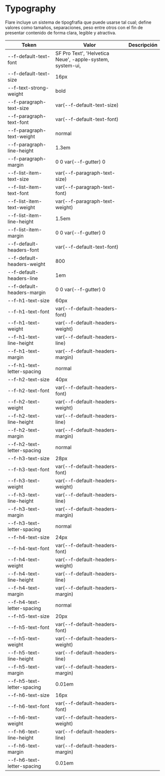 # Typography

Flare incluye un sistema de tipogfrafía que puede usarse tal cual; define valores como tamaños, separaciones, peso entre otros con el fin de presentar contenido de forma clara, legible y atractiva.

| Token                        | Valor                                                      | Descripción                  |
| ---------------------------- | ---------------------------------------------------------- | ---------------------------- |
--f-default-text-font          | SF Pro Text', 'Helvetica Neue', -apple-system, system-ui,  |                                   
--f-default-text-size          | 16px                                                       |
--f-text-strong-weight         | bold                                                       |
--f-paragraph-text-size        | var(--f-default-text-size)                                 |  
--f-paragraph-text-font        | var(--f-default-text-font)                                 |  
--f-paragraph-text-weight      | normal                                                     |
--f-paragraph-line-height      | 1.3em                                                      |
--f-paragraph-margin           | 0 0 var(--f-gutter) 0                                      |
--f-list-item-text-size        | var(--f-paragraph-text-size)                               |    
--f-list-item-text-font        | var(--f-paragraph-text-font)                               |    
--f-list-item-text-weight      | var(--f-paragraph-text-weight)                             |      
--f-list-item-line-height      | 1.5em                                                      |
--f-list-item-margin           | 0 0 var(--f-gutter) 0                                      |
--f-default-headers-font       | var(--f-default-text-font)                                 |  
--f-default-headers-weight     | 800                                                        |
--f-default-headers-line       | 1em                                                        |
--f-default-headers-margin     | 0 0 var(--f-gutter) 0                                      |
--f-h1-text-size               | 60px                                                       |
--f-h1-text-font               | var(--f-default-headers-font)                              |     
--f-h1-text-weight             | var(--f-default-headers-weight)                            |       
--f-h1-text-line-height        | var(--f-default-headers-line)                              |     
--f-h1-text-margin             | var(--f-default-headers-margin)                            |       
--f-h1-text-letter-spacing     | normal                                                     |
--f-h2-text-size               | 40px                                                       |
--f-h2-text-font               | var(--f-default-headers-font)                              |     
--f-h2-text-weight             | var(--f-default-headers-weight)                            |       
--f-h2-text-line-height        | var(--f-default-headers-line)                              |     
--f-h2-text-margin             | var(--f-default-headers-margin)                            |       
--f-h2-text-letter-spacing     | normal                                                     |
--f-h3-text-size               | 28px                                                       |
--f-h3-text-font               | var(--f-default-headers-font)                              |     
--f-h3-text-weight             | var(--f-default-headers-weight)                            |       
--f-h3-text-line-height        | var(--f-default-headers-line)                              |     
--f-h3-text-margin             | var(--f-default-headers-margin)                            |       
--f-h3-text-letter-spacing     | normal                                                     |
--f-h4-text-size               | 24px                                                       |
--f-h4-text-font               | var(--f-default-headers-font)                              |     
--f-h4-text-weight             | var(--f-default-headers-weight)                            |       
--f-h4-text-line-height        | var(--f-default-headers-line)                              |     
--f-h4-text-margin             | var(--f-default-headers-margin)                            |       
--f-h4-text-letter-spacing     | normal                                                     |
--f-h5-text-size               | 20px                                                       |
--f-h5-text-font               | var(--f-default-headers-font)                              |     
--f-h5-text-weight             | var(--f-default-headers-weight)                            |       
--f-h5-text-line-height        | var(--f-default-headers-line)                              |     
--f-h5-text-margin             | var(--f-default-headers-margin)                            |       
--f-h5-text-letter-spacing     | 0.01em                                                     |
--f-h6-text-size               | 16px                                                       |
--f-h6-text-font               | var(--f-default-headers-font)                              |     
--f-h6-text-weight             | var(--f-default-headers-weight)                            |       
--f-h6-text-line-height        | var(--f-default-headers-line)                              |     
--f-h6-text-margin             | var(--f-default-headers-margin)                            |       
--f-h6-text-letter-spacing     | 0.01em                                                     |